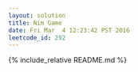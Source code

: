 ```yaml
---
layout: solution
title: Nim Game
date: Fri Mar  4 12:23:42 PST 2016
leetcode_id: 292
---
```

{% include_relative README.md %}
